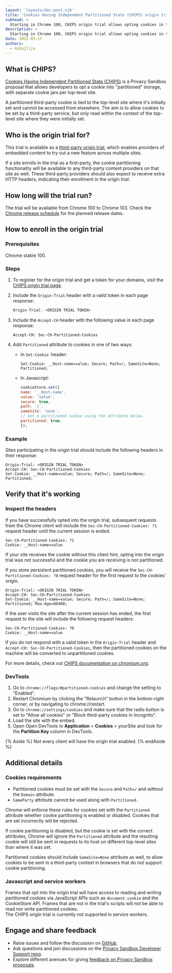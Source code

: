 ```yaml
---
layout: 'layouts/doc-post.njk'
title: 'Cookies Having Independent Partitioned State (CHIPS) origin trial'
subhead: >
  Starting in Chrome 100, CHIPS origin trial allows opting cookies in to "partitioned" storage, with a separate cookie jar per top-level site.
description: >
  Starting in Chrome 100, CHIPS origin trial allows opting cookies in to "partitioned" storage, with a separate cookie jar per top-level site. Partitioned cookies can be set by a third-party service, but only read within the context of the top-level site where they were initially set.
date: 2022-03-17
authors:
  - mihajlija
---
```


## What is CHIPS?

[Cookies Having Independent Partitioned State (CHIPS)](/docs/privacy-sandbox/chips/) is a Privacy Sandbox proposal that allows developers to opt a cookie into "partitioned" storage, with separate cookie jars per top-level site.

A partitioned third-party cookie is tied to the top-level site where it's initially set and cannot be accessed from elsewhere. The aim is to allow cookies to be set by a third-party service, but only read within the context of the top-level site where they were initially set.

## Who is the origin trial for?

This trial is available as a [third-party origin trial](/blog/third-party-origin-trials/), which enables providers of embedded content to try out a new feature across multiple sites.

If a site enrolls in the trial as a first-party, the cookie partitioning functionality will be available to any third-party content providers on that site as well. These third-party providers should also expect to receive extra HTTP headers, indicating their enrollment in the origin trial.

##

## How long will the trial run?

The trial will be available from Chrome 100 to Chrome 103. Check the [Chrome release schedule](https://chromiumdash.appspot.com/schedule) for the planned release dates.

## How to enroll in the origin trial

### Prerequisites

Chrome stable 100.

### Steps

1.  To register for the origin trial and get a token for your domains, visit the [CHIPS origin trial page](/origintrials/#/view_trial/1239615797433729025).

1.  Include the `Origin-Trial` header with a valid token in each page response:

    ```js
    Origin-Trial: <ORIGIN TRIAL TOKEN>
    ```

1.  Include the `Accept-CH` header with the following value in each page response:

    ```text
    Accept-CH: Sec-CH-Partitioned-Cookies
    ```

1.  Add `Partitioned` attribute to cookies in one of two ways:

    -   In `Set-Cookie `header:

        ```text
        Set-Cookie: __Host-name=value; Secure; Path=/; SameSite=None; Partitioned;
        ```

    -   In Javascript:

        ```js
        cookieStore.set({
        name: '__Host-name',
        value: 'value',
        secure: true,
        path: '/',
        sameSite: 'none',
        // Set a partitioned cookie using the attribute below.
        partitioned: true,
        });
        ```


### Example

Sites participating in the origin trial should include the following headers in their response:

```text
Origin-Trial: <ORIGIN TRIAL TOKEN>
Accept-CH: Sec-CH-Partitioned-Cookies
Set-Cookie: __Host-name=value; Secure; Path=/; SameSite=None; Partitioned;
```

## Verify that it's working

### Inspect the headers

If you have successfully opted into the origin trial, subsequent requests from the Chrome client will include the `Sec-CH-Partitioned-Cookies: ?1` request header until the current session is ended.

```text
Sec-CH-Partitioned-Cookies: ?1
Cookie: __Host-name=value
```

If your site receives the cookie without this client hint, opting into the origin trial was not successful and the cookie you are receiving is not partitioned.

If you store persistent partitioned cookies, you will receive the `Sec-CH-Partitioned-Cookies: ?0` request header for the first request to the cookies' origin.

```text
Origin-Trial: <ORIGIN TRIAL TOKEN>
Accept-CH: Sec-CH-Partitioned-Cookies
Set-Cookie: __Host-name=value; Secure; Path=/; SameSite=None; Partitioned; Max-Age=86400;
```

If the user visits the site after the current session has ended, the first request to the site will include the following request headers:

```text
Sec-CH-Partitioned-Cookies: ?0
Cookie: __Host-name=value
```

If you do not respond with a valid token in the `Origin-Trial` header and `Accept-CH: Sec-CH-Partitioned-Cookies`, then the partitioned cookies on the machine will be converted to unpartitioned cookies.

For more details, check out [CHIPS documentation on chromium.org](https://www.chromium.org/updates/chips/).

### DevTools

1.  Go to `chrome://flags/#partitioned-cookies` and change the setting to "Enabled".
1.  Restart Chromium by clicking the "Relaunch" button in the bottom-right corner, or by navigating to chrome://restart.
1.  Go to `chrome://settings/cookies` and make sure that the radio button is set to "Allow all cookies" or "Block third-party cookies in Incognito".
1.  Load the site with the embed.
1.  Open Open DevTools to **Application** > **Cookies** > yourSite and look for the **Partition Key** column in DevTools.

{% Aside %}
Not every client will have the origin trial enabled.
{% endAside %}

## Additional details

### Cookies requirements

-   Partitioned cookies must be set with the `Secure` and `Path=/` and without the `Domain` attribute.
-   `SameParty` attribute cannot be used along with `Partitioned.`

Chrome will enforce these rules for cookies set with the `Partitioned` attribute whether cookie partitioning is enabled or disabled. Cookies that are set incorrectly will be rejected.

If cookie partitioning is disabled, but the cookie is set with the correct attributes, Chrome will ignore the  `Partitioned` attribute and the resulting cookie will still be sent in requests to its host on different top-level sites than where it was set.

Partitioned cookies should include `SameSite=None` attribute as well, to allow cookies to be sent in a third-party context in browsers that do not support cookie partitioning.

### Javascript and service workers

Frames that opt into the origin trial will have access to reading and writing partitioned cookies via JavaScript APIs such as `document.cookie` and the CookieStore API. Frames that are not in the trial's scripts will not be able to read nor write partitioned cookies.\
The CHIPS origin trial is currently not supported in service workers.

## Engage and share feedback

-   Raise issues and follow the discussion on [GitHub](https://github.com/WICG/CHIPS/issues).
-   Ask questions and join discussions on the [Privacy Sandbox Developer Support repo](https://github.com/GoogleChromeLabs/privacy-sandbox-dev-support).
-   Explore different avenues for giving [feedback on Privacy Sandbox proposals](/docs/privacy-sandbox/feedback/).
